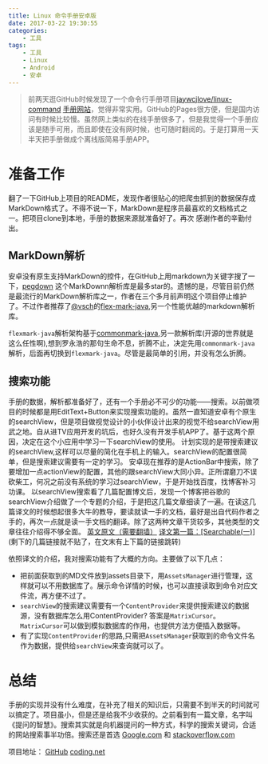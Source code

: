 ```yaml
---
title: Linux 命令手册安卓版
date: 2017-03-22 19:30:55
categories:
    - 工具
tags:
    - 工具
    - Linux
    - Android
    - 安卓
---
```


> 前两天逛GitHub时候发现了一个命令行手册项目[jaywcjlove/linux-command](https://github.com/jaywcjlove/linux-command.git) [手册网站](https://jaywcjlove.github.io/linux-command/)，觉得非常实用。GitHub的Pages很方便，但是国内访问有时候比较慢。虽然网上类似的在线手册很多了，但是我觉得一个手册应该是随手可用，而且即使在没有网时候，也可随时翻阅的。于是打算用一天半天把手册做成个离线版简易手册APP。

# 准备工作
翻了一下GitHub上项目的README，发现作者很贴心的把爬虫抓到的数据保存成MarkDown格式了。不得不说一下，MarkDown是程序员最喜欢的文档格式之一。把项目clone到本地，手册的数据来源就准备好了。再次 感谢作者的辛勤付出。
## MarkDown解析
安卓没有原生支持MarkDown的控件，在GitHub上用markdown为关键字搜了一下，[pegdown](https://github.com/sirthias/pegdown) 这个MarkDownn解析库是最多star的。遗憾的是，尽管目前仍然是最流行的MarkDown解析库之一，作者在三个多月前声明这个项目停止维护了。不过作者推荐了[@vsch](https://github.com/vsch)的[flex-mark-java](https://github.com/vsch/flexmark-java),另一个性能优越的markdown解析库。

`flexmark-java`解析架构基于[commonmark-java](https://github.com/atlassian/commonmark-java),另一款解析库(开源的世界就是这么任性啊),想到罗永浩的那句生命不息，折腾不止，决定先用`commonmark-java`解析，后面再切换到`flexmark-java`。尽管是最简单的引用，并没有怎么折腾。
## 搜索功能
手册的数据，解析都准备好了，还有一个手册必不可少的功能——搜索。以前做项目的时候都是用EditText+Button来实现搜索功能的。虽然一直知道安卓有个原生的searchView，但是项目做视觉设计的小伙伴设计出来的视觉不给searchView用武之地。自从进TV应用开发的坑后，也好久没有开发手机APP了。基于这两个原因，决定在这个小应用中学习一下searchView的使用。
计划实现的是带搜索建议的searchView,这样可以尽量的简化在手机上的输入。searchView的配置很简单，但是搜索建议需要有一定的学习。
安卓现在推荐的是ActionBar中搜索，除了要增加一点actionView的配置，其他的跟searchView大同小异。正所谓磨刀不误砍柴工，何况之前没有系统的学习过searchView，于是开始找百度，找博客补习功课。
以searchView搜索看了几篇配置博文后，发现一个博客把谷歌的searchView介绍做了一个专题的介绍，于是把这几篇文章细读了一遍。在读这几篇译文的时候想起很多大牛的教导，要读就读一手的文档，最好是出自代码作者之手的，再次一点就是读一手文档的翻译。除了这两种文章干货较多，其他类型的文章往往介绍得不够全面。
[英文原文（需要翻墙）](http://developer.android.com/guide/topics/search/search-dialog.html)
[译文第一篇：[Searchable(一)]](http://blog.csdn.net/hudashi/article/details/7052815)(剩下的几篇链接就不贴了，在文末有上下篇的链接跳转)

依照译文的介绍，我对搜索功能有了大概的方向。主要做了以下几点：
- 把前面获取到的MD文件放到assets目录下，用`AssetsManager`进行管理，这样就可以不用数据库了。展示命令详情的时候，也可以直接读取到命令对应文件流，再方便不过了。
- `searchView`的搜索建议需要有一个`ContentProvider`来提供搜索建议的数据源，没有数据库怎么用ContentProvider? 答案是`MatrixCursor`。`MatrixCursor`可以做到模拟数据库的作用，也提供方法方便插入数据等。
- 有了实现`ContentProvider`的思路,只需把`AssetsManager`获取到的命令文件名作为数据，提供给`searchView`来查询就可以了。

# 总结
手册的实现并没有什么难度，在补充了相关的知识后，只需要不到半天的时间就可以搞定了。项目虽小，但是还是给我不少收获的。之前看到有一篇文章，名字叫《提问的智慧》。搜索其实就是向机器提问的一种方式，科学的搜索关键词，合适的网站搜索事半功倍。搜索还是首选 [Google.com](http://www.google.com) 和 [stackoverflow.com](http://stackoverflow.com)

项目地址：
[GitHub](https://github.com/Ernest-su/LinuxCmd) 
[coding.net](https://git.coding.net/ernest/LinuxCmd.git)






